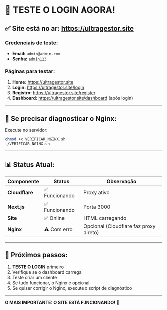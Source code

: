 # 🎯 TESTE O LOGIN AGORA!

## ✅ Site está no ar: https://ultragestor.site

### Credenciais de teste:
- **Email:** `admin@admin.com`
- **Senha:** `admin123`

### Páginas para testar:
1. **Home:** https://ultragestor.site
2. **Login:** https://ultragestor.site/login
3. **Registro:** https://ultragestor.site/register
4. **Dashboard:** https://ultragestor.site/dashboard (após login)

---

## 🔧 Se precisar diagnosticar o Nginx:

Execute no servidor:
```bash
chmod +x VERIFICAR_NGINX.sh
./VERIFICAR_NGINX.sh
```

---

## 📊 Status Atual:

| Componente | Status | Observação |
|------------|--------|------------|
| **Cloudflare** | ✅ Funcionando | Proxy ativo |
| **Next.js** | ✅ Funcionando | Porta 3000 |
| **Site** | ✅ Online | HTML carregando |
| **Nginx** | ⚠️ Com erro | Opcional (Cloudflare faz proxy direto) |

---

## 🚀 Próximos passos:

1. **TESTE O LOGIN** primeiro
2. Verifique se o dashboard carrega
3. Teste criar um cliente
4. Se tudo funcionar, o Nginx é opcional
5. Se quiser corrigir o Nginx, execute o script de diagnóstico

---

**O MAIS IMPORTANTE: O SITE ESTÁ FUNCIONANDO! 🎉**
